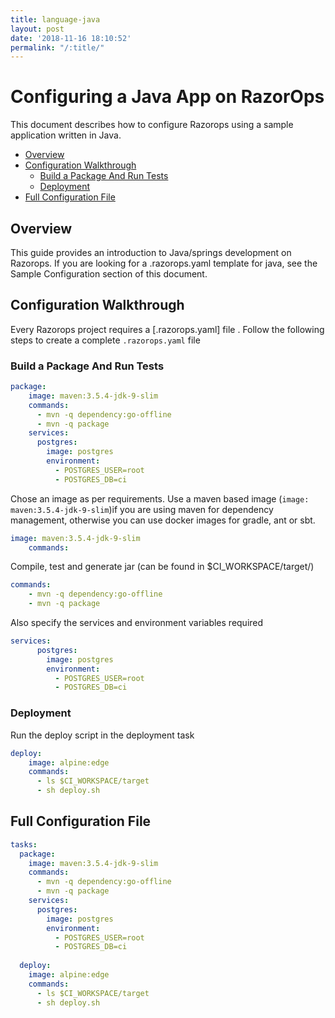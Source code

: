 ```yaml
---
title: language-java
layout: post
date: '2018-11-16 18:10:52'
permalink: "/:title/"
---
```


# Configuring a Java App on RazorOps

This document describes how to configure Razorops using a sample application written in Java.

- [Overview](#overview)
- [Configuration Walkthrough](#configuration-walkthrough)
  - [Build a Package And Run Tests](#build-a-package-and-run-tests)
  - [Deployment](#deployment)
- [Full Configuration File](#full-configuration-file)

## Overview

This guide provides an introduction to Java/springs development on Razorops. If you are looking for a .razorops.yaml template for java, see the Sample Configuration section of this document.

## Configuration Walkthrough

Every Razorops project requires a [.razorops.yaml] file .
Follow the following steps to create a complete `.razorops.yaml` file

### Build a Package And Run Tests

```YAML
package:
    image: maven:3.5.4-jdk-9-slim
    commands:
      - mvn -q dependency:go-offline
      - mvn -q package
    services:
      postgres:
        image: postgres
        environment:
          - POSTGRES_USER=root
          - POSTGRES_DB=ci
```

Chose an image as per requirements.
Use a maven based image (`image: maven:3.5.4-jdk-9-slim`)if you are using maven for dependency management, otherwise you can use docker images for gradle, ant or sbt.

```YAML
image: maven:3.5.4-jdk-9-slim
    commands:
```

Compile, test and generate jar (can be found in $CI_WORKSPACE/target/)

```YAML
commands:
    - mvn -q dependency:go-offline
    - mvn -q package
```

Also specify the services and environment variables required

```YAML
services:
      postgres:
        image: postgres
        environment:
          - POSTGRES_USER=root
          - POSTGRES_DB=ci
```

### Deployment

Run the deploy script in the deployment task

```YAML
deploy:
    image: alpine:edge
    commands:
      - ls $CI_WORKSPACE/target
      - sh deploy.sh
```

## Full Configuration File

```YAML
tasks:
  package:
    image: maven:3.5.4-jdk-9-slim
    commands:
      - mvn -q dependency:go-offline
      - mvn -q package
    services:
      postgres:
        image: postgres
        environment:
          - POSTGRES_USER=root
          - POSTGRES_DB=ci
  
  deploy:
    image: alpine:edge
    commands:
      - ls $CI_WORKSPACE/target
      - sh deploy.sh
```